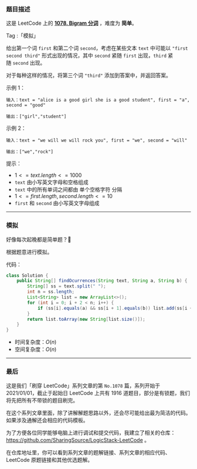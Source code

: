 ### 题目描述

这是 LeetCode 上的 **[1078. Bigram 分词](https://leetcode-cn.com/problems/occurrences-after-bigram/solution/gong-shui-san-xie-jian-dan-zi-fu-chuan-m-qyki/)** ，难度为 **简单**。

Tag :「模拟」



给出第一个词 `first` 和第二个词 `second`，考虑在某些文本 `text` 中可能以 `"first second third"` 形式出现的情况，其中 `second` 紧随 `first` 出现，`third` 紧随 `second` 出现。

对于每种这样的情况，将第三个词 `"third"` 添加到答案中，并返回答案。

示例 1：
```
输入：text = "alice is a good girl she is a good student", first = "a", second = "good"

输出：["girl","student"]
```
示例 2：
```
输入：text = "we will we will rock you", first = "we", second = "will"

输出：["we","rock"]
```

提示：
* $1 <= text.length <= 1000$
* `text` 由小写英文字母和空格组成
* `text` 中的所有单词之间都由 单个空格字符 分隔
* $1 <= first.length, second.length <= 10$
* `first` 和 `second` 由小写英文字母组成

---

### 模拟

好像每次起晚都是简单题？🤣 

根据题意进行模拟。

代码：
```Java
class Solution {
    public String[] findOcurrences(String text, String a, String b) {
        String[] ss = text.split(" ");
        int n = ss.length;
        List<String> list = new ArrayList<>();
        for (int i = 0; i + 2 < n; i++) {
            if (ss[i].equals(a) && ss[i + 1].equals(b)) list.add(ss[i + 2]);
        }
        return list.toArray(new String[list.size()]);
    }
}
```
* 时间复杂度：$O(n)$
* 空间复杂度：$O(n)$

---

### 最后

这是我们「刷穿 LeetCode」系列文章的第 `No.1078` 篇，系列开始于 2021/01/01，截止于起始日 LeetCode 上共有 1916 道题目，部分是有锁题，我们将先把所有不带锁的题目刷完。

在这个系列文章里面，除了讲解解题思路以外，还会尽可能给出最为简洁的代码。如果涉及通解还会相应的代码模板。

为了方便各位同学能够电脑上进行调试和提交代码，我建立了相关的仓库：https://github.com/SharingSource/LogicStack-LeetCode 。

在仓库地址里，你可以看到系列文章的题解链接、系列文章的相应代码、LeetCode 原题链接和其他优选题解。

